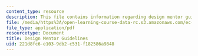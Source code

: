 ```yaml
---
content_type: resource
description: This file contains information regarding design mentor guidelines.
file: /media/https%3A/open-learning-course-data-rc.s3.amazonaws.com/ec-720j-d-lab-ii-design-spring-2010/221d8fc6e1039db2c531f182586a9848_MITEC_720JS10_MentorGuide.pdf
file_type: application/pdf
resourcetype: Document
title: Design Mentor Guidelines
uid: 221d8fc6-e103-9db2-c531-f182586a9848
---
```

